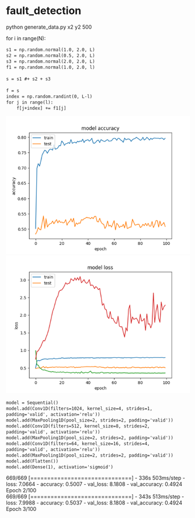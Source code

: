 # fault_detection  

python generate_data.py x2 y2 500  

for i in range(N):

	s1 = np.random.normal(1.0, 2.0, L) 
	s2 = np.random.normal(0.5, 2.0, L)
	s3 = np.random.normal(2.0, 2.0, L)
	f1 = np.random.normal(1.0, 2.0, l)

	s = s1 #+ s2 + s3
	
	f = s
	index = np.random.randint(0, L-l)
	for j in range(l):
		f[j+index] += f1[j]

![accuracy](https://github.com/xiaonanchong/fault_detection/blob/master/train_acc.png)
![loss](https://github.com/xiaonanchong/fault_detection/blob/master/train_loss.png)


	model = Sequential()
	model.add(Conv1D(filters=1024, kernel_size=4, strides=1, padding='valid', activation='relu')) 
	model.add(MaxPooling1D(pool_size=2, strides=2, padding='valid')) 
	model.add(Conv1D(filters=512, kernel_size=8, strides=2, padding='valid', activation='relu')) 
	model.add(MaxPooling1D(pool_size=2, strides=2, padding='valid')) 
	model.add(Conv1D(filters=64, kernel_size=16, strides=4, padding='valid', activation='relu')) 
	model.add(MaxPooling1D(pool_size=2, strides=2, padding='valid')) 
	model.add(Flatten())
	model.add(Dense(1), activation='sigmoid')
669/669 [==============================] - 336s 503ms/step - loss: 7.0664 - accuracy: 0.5007 - val_loss: 8.1808 - val_accuracy: 0.4924
Epoch 2/100  
669/669 [==============================] - 343s 513ms/step - loss: 7.9988 - accuracy: 0.5037 - val_loss: 8.1808 - val_accuracy: 0.4924
Epoch 3/100  
